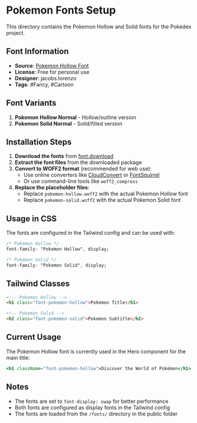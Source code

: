 # Pokemon Fonts Setup

This directory contains the Pokemon Hollow and Solid fonts for the Pokedex project.

## Font Information

- **Source**: [Pokemon Hollow Font](https://font.download/font/pokemon-hollow)
- **License**: Free for personal use
- **Designer**: jacobs.lorenzo
- **Tags**: #Fancy, #Cartoon

## Font Variants

1. **Pokemon Hollow Normal** - Hollow/outline version
2. **Pokemon Solid Normal** - Solid/filled version

## Installation Steps

1. **Download the fonts** from [font.download](https://font.download/font/pokemon-hollow)
2. **Extract the font files** from the downloaded package
3. **Convert to WOFF2 format** (recommended for web use):
   - Use online converters like [CloudConvert](https://cloudconvert.com/) or [FontSquirrel](https://www.fontsquirrel.com/tools/webfont-generator)
   - Or use command-line tools like `woff2_compress`
4. **Replace the placeholder files**:
   - Replace `pokemon-hollow.woff2` with the actual Pokemon Hollow font
   - Replace `pokemon-solid.woff2` with the actual Pokemon Solid font

## Usage in CSS

The fonts are configured in the Tailwind config and can be used with:

```css
/* Pokemon Hollow */
font-family: "Pokemon Hollow", display;

/* Pokemon Solid */
font-family: "Pokemon Solid", display;
```

## Tailwind Classes

```html
<!-- Pokemon Hollow -->
<h1 class="font-pokemon-hollow">Pokemon Title</h1>

<!-- Pokemon Solid -->
<h2 class="font-pokemon-solid">Pokemon Subtitle</h2>
```

## Current Usage

The Pokemon Hollow font is currently used in the Hero component for the main title:

```jsx
<h1 className="font-pokemon-hollow">Discover the World of Pokémon</h1>
```

## Notes

- The fonts are set to `font-display: swap` for better performance
- Both fonts are configured as display fonts in the Tailwind config
- The fonts are loaded from the `/fonts/` directory in the public folder
